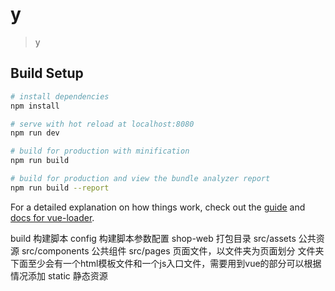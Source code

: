 # y

> y

## Build Setup

``` bash
# install dependencies
npm install

# serve with hot reload at localhost:8080
npm run dev

# build for production with minification
npm run build

# build for production and view the bundle analyzer report
npm run build --report
```

For a detailed explanation on how things work, check out the [guide](http://vuejs-templates.github.io/webpack/) and [docs for vue-loader](http://vuejs.github.io/vue-loader).

build 构建脚本
config 构建脚本参数配置
shop-web 打包目录
src/assets 公共资源
src/components 公共组件
src/pages 页面文件，以文件夹为页面划分
文件夹下面至少会有一个html模板文件和一个js入口文件，需要用到vue的部分可以根据情况添加
static 静态资源
